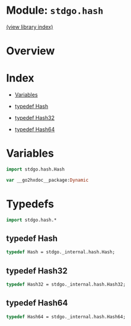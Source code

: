 # Module: `stdgo.hash`

[(view library index)](../stdgo.md)


# Overview


# Index


- [Variables](<#variables>)

- [typedef Hash](<#typedef-hash>)

- [typedef Hash32](<#typedef-hash32>)

- [typedef Hash64](<#typedef-hash64>)

# Variables


```haxe
import stdgo.hash.Hash
```


```haxe
var __go2hxdoc__package:Dynamic
```


# Typedefs


```haxe
import stdgo.hash.*
```


## typedef Hash


```haxe
typedef Hash = stdgo._internal.hash.Hash;
```


## typedef Hash32


```haxe
typedef Hash32 = stdgo._internal.hash.Hash32;
```


## typedef Hash64


```haxe
typedef Hash64 = stdgo._internal.hash.Hash64;
```



